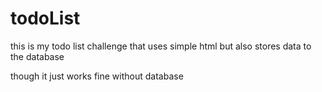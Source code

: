 # todoList
this is my todo list challenge that uses simple html but also stores data to the database

though it just works fine without database
